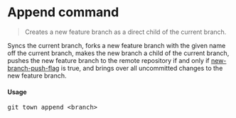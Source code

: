 <h1 textrun="command-heading">Append command</h1>

<blockquote textrun="command-summary">
Creates a new feature branch as a direct child of the current branch.
</blockquote>

<a textrun="command-description">
Syncs the current branch,
forks a new feature branch with the given name off the current branch,
makes the new branch a child of the current branch,
pushes the new feature branch to the remote repository
if and only if <a href="./new-branch-push-flag.md">new-branch-push-flag</a>
is true,
and brings over all uncommitted changes to the new feature branch.
</a>

#### Usage

<pre textrun="command-usage">
git town append &lt;branch&gt;
</pre>
